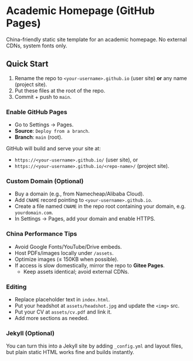 
# Academic Homepage (GitHub Pages)

China-friendly static site template for an academic homepage. No external CDNs, system fonts only.

## Quick Start

1) Rename the repo to `<your-username>.github.io` (user site) **or** any name (project site).
2) Put these files at the root of the repo.
3) Commit + push to `main`.

### Enable GitHub Pages
- Go to Settings → Pages.
- **Source**: `Deploy from a branch`.
- **Branch**: `main` (root).

GitHub will build and serve your site at:
- `https://<your-username>.github.io/` (user site), or
- `https://<your-username>.github.io/<repo-name>/` (project site).

### Custom Domain (Optional)
- Buy a domain (e.g., from Namecheap/Alibaba Cloud).
- Add `CNAME` record pointing to `<your-username>.github.io`.
- Create a file named `CNAME` in the repo root containing your domain, e.g. `yourdomain.com`.
- In Settings → Pages, add your domain and enable HTTPS.

### China Performance Tips
- Avoid Google Fonts/YouTube/Drive embeds.
- Host PDFs/images locally under `/assets`.
- Optimize images (≤ 150KB when possible).
- If access is slow domestically, mirror the repo to **Gitee Pages**.
  - Keep assets identical; avoid external CDNs.

### Editing
- Replace placeholder text in `index.html`.
- Put your headshot at `assets/headshot.jpg` and update the `<img>` src.
- Put your CV at `assets/cv.pdf` and link it.
- Add more sections as needed.

### Jekyll (Optional)
You can turn this into a Jekyll site by adding `_config.yml` and layout files, but plain static HTML works fine and builds instantly.
